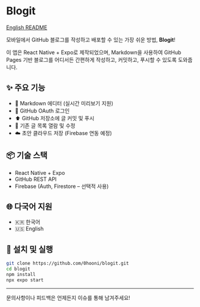 # Blogit

[English README](./README.en.md)

모바일에서 GitHub 블로그를 작성하고 배포할 수 있는 가장 쉬운 방법, **Blogit**!

이 앱은 React Native + Expo로 제작되었으며, Markdown을 사용하여 GitHub Pages 기반 블로그를 어디서든 간편하게 작성하고, 커밋하고, 푸시할 수 있도록 도와줍니다.

## ✨ 주요 기능

- 📄 Markdown 에디터 (실시간 미리보기 지원)
- 🔐 GitHub OAuth 로그인
- ⬆️ GitHub 저장소에 글 커밋 및 푸시
- 📁 기존 글 목록 열람 및 수정
- ☁️ 초안 클라우드 저장 (Firebase 연동 예정)

## 📦 기술 스택

- React Native + Expo
- GitHub REST API
- Firebase (Auth, Firestore – 선택적 사용)

## 🌐 다국어 지원

- 🇰🇷 한국어
- 🇺🇸 English

## 📌 설치 및 실행

```bash
git clone https://github.com/0hooni/blogit.git
cd blogit
npm install
npx expo start
```

---

문의사항이나 피드백은 언제든지 이슈를 통해 남겨주세요!
